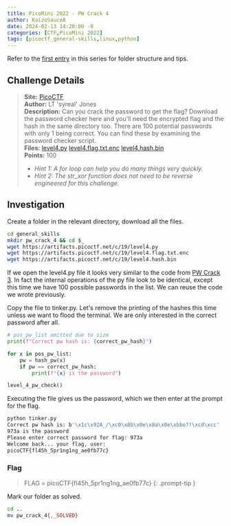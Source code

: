 ```yaml
---
title: PicoMini 2022 - PW Crack 4
author: KaizoSauceA
date: 2024-02-13 14:20:00 -0
categories: [CTF,PicoMini 2022]
tags: [picoctf_general-skills,linux,python]
---
```


Refer to the [first entry](../picoctf2021-obedient_cat) in this series for folder structure and tips.

## Challenge Details

> **Site:** [PicoCTF](https://play.picoctf.org/)  
> **Author:** LT 'syreal' Jones  
> **Description:** Can you crack the password to get the flag? Download the password checker here and you'll need the encrypted flag and the hash in the same directory too. There are 100 potential passwords with only 1 being correct. You can find these by examining the password checker script.   
> **Files:** [level4.py](https://artifacts.picoctf.net/c/19/level4.py) [level4.flag.txt.enc](https://artifacts.picoctf.net/c/19/level4.flag.txt.enc) [level4.hash.bin](https://artifacts.picoctf.net/c/19/level4.hash.bin)  
> **Points:** 100  
> * *Hint 1: A for loop can help you do many things very quickly.*  
> * *Hint 2: The str_xor function does not need to be reverse engineered for this challenge.*

## Investigation

Create a folder in the relevant directory, download all the files.

```bash
cd general_skills
mkdir pw_crack_4 && cd $_
wget https://artifacts.picoctf.net/c/19/level4.py
wget https://artifacts.picoctf.net/c/19/level4.flag.txt.enc
wget https://artifacts.picoctf.net/c/19/level4.hash.bin
```

If we open the level4.py file it looks very similar to the code from [PW Crack 3](../picomini2022-pw_crack3). In fact the internal operations of the py file look to be identical, except this time we have 100 possible passwords in the list. We can reuse the code we wrote previously. 

Copy the file to tinker.py. Let's remove the printing of the hashes this time unless we want to flood the terminal. We are only interested in the correct password after all.

```python
# pos_pw_list omitted due to size
print(f"Correct pw hash is: {correct_pw_hash}")

for x in pos_pw_list:
    pw = hash_pw(x)
    if pw == correct_pw_hash:
        print(f"{x} is the password")

level_4_pw_check()
```

Executing the file gives us the password, which we then enter at the prompt for the flag.

```bash
python tinker.py 
Correct pw hash is: b'\x1c\x92A_/\xc0\x8b\x0e\x8a\x0e\xbbo?!\xcd\xcc'
973a is the password
Please enter correct password for flag: 973a     
Welcome back... your flag, user:
picoCTF{fl45h_5pr1ng1ng_ae0fb77c}
```

### Flag

> FLAG = picoCTF{fl45h_5pr1ng1ng_ae0fb77c}
{: .prompt-tip }

Mark our folder as solved.

```bash
cd ..
mv pw_crack_4{,_SOLVED}
```